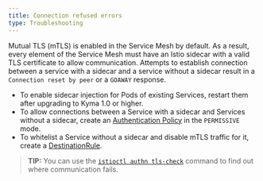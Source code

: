```yaml
---
title: Connection refused errors
type: Troubleshooting
---
```


Mutual TLS (mTLS) is enabled in the Service Mesh by default. As a result, every element of the Service Mesh must have an Istio sidecar with a valid TLS certificate to allow communication. Attempts to establish connection between a service with a sidecar and a service without a sidecar result in a `Connection reset by peer` or a `GOAWAY` response. 

- To enable sidecar injection for Pods of existing Services, restart them after upgrading to Kyma 1.0 or higher.
- To allow connections between a Service with a sidecar and Services without a sidecar, create an [Authentication Policy](https://istio.io/pt-br/docs/reference/config/security/istio.authentication.v1alpha1/) in the `PERMISSIVE` mode.
- To whitelist a Service without a sidecar and disable mTLS traffic for it, create a [DestinationRule](https://istio.io/docs/reference/config/networking/destination-rule/).

>**TIP:** You can use the [`istioctl authn tls-check`](https://istio.io/pt-br/docs/reference/commands/istioctl/#istioctl-authn-tls-check) command to find out where communication fails.
